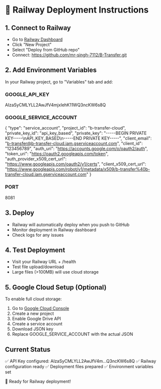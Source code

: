 
# 🚀 Railway Deployment Instructions

## 1. Connect to Railway
- Go to [Railway Dashboard](https://railway.app/dashboard)
- Click "New Project"
- Select "Deploy from GitHub repo"
- Connect: https://github.com/mr-singh-7112/B-Transfer.git

## 2. Add Environment Variables
In your Railway project, go to "Variables" tab and add:

### GOOGLE_API_KEY
AIzaSyCMLYLL2AwJfV4mjxIehK11WQ3ncKW6s8Q

### GOOGLE_SERVICE_ACCOUNT
{
  "type": "service_account",
  "project_id": "b-transfer-cloud",
  "private_key_id": "api_key_based",
  "private_key": "-----BEGIN PRIVATE KEY-----\nAPI_KEY_BASED\n-----END PRIVATE KEY-----",
  "client_email": "b-transfer@b-transfer-cloud.iam.gserviceaccount.com",
  "client_id": "123456789",
  "auth_uri": "https://accounts.google.com/o/oauth2/auth",
  "token_uri": "https://oauth2.googleapis.com/token",
  "auth_provider_x509_cert_url": "https://www.googleapis.com/oauth2/v1/certs",
  "client_x509_cert_url": "https://www.googleapis.com/robot/v1/metadata/x509/b-transfer%40b-transfer-cloud.iam.gserviceaccount.com"
}

### PORT
8081

## 3. Deploy
- Railway will automatically deploy when you push to GitHub
- Monitor deployment in Railway dashboard
- Check logs for any issues

## 4. Test Deployment
- Visit your Railway URL + /health
- Test file upload/download
- Large files (>100MB) will use cloud storage

## 5. Google Cloud Setup (Optional)
To enable full cloud storage:
1. Go to [Google Cloud Console](https://console.cloud.google.com)
2. Create a new project
3. Enable Google Drive API
4. Create a service account
5. Download JSON key
6. Replace GOOGLE_SERVICE_ACCOUNT with the actual JSON

## Current Status
✅ API Key configured: AIzaSyCMLYLL2AwJfV4m...Q3ncKW6s8Q
✅ Railway configuration ready
✅ Deployment files prepared
✅ Environment variables set

🚀 Ready for Railway deployment!
